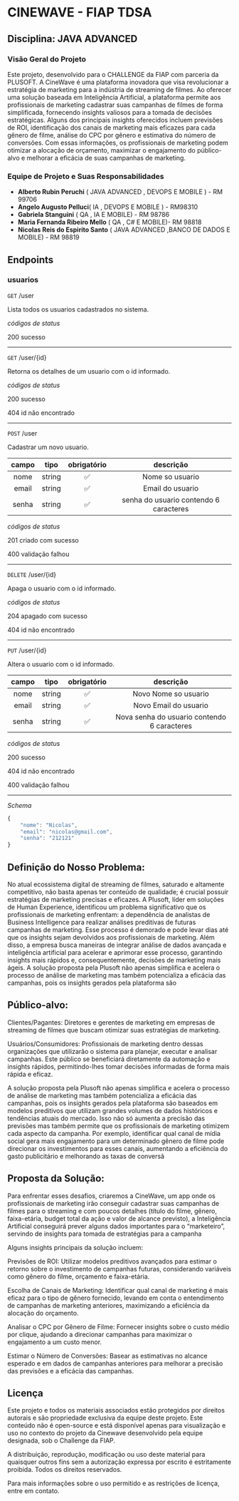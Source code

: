 # CINEWAVE - FIAP TDSA
## Disciplina: JAVA ADVANCED

### Visão Geral do Projeto

Este projeto, desenvolvido para o CHALLENGE da FIAP com parceria da PLUSOFT. A CineWave é uma plataforma inovadora que visa revolucionar a estratégia de marketing para a indústria de streaming de filmes. Ao oferecer uma solução baseada em Inteligência Artificial, a plataforma permite aos profissionais de marketing cadastrar suas campanhas de filmes de forma simplificada, fornecendo insights valiosos para a tomada de decisões estratégicas. Alguns dos principais insights oferecidos incluem previsões de ROI, identificação dos canais de marketing mais eficazes para cada gênero de filme, análise do CPC por gênero e estimativa do número de conversões. Com essas informações, os profissionais de marketing podem otimizar a alocação de orçamento, maximizar o engajamento do público-alvo e melhorar a eficácia de suas campanhas de marketing.

### Equipe de Projeto e Suas Responsabilidades

- **Alberto Rubin Peruchi** ( JAVA ADVANCED , DEVOPS E MOBILE ) - RM 99706
- **Angelo Augusto Pelluci**( IA , DEVOPS E MOBILE ) - RM98310 
- **Gabriela Stanguini** ( QA , IA E MOBILE) - RM 98786
- **Maria Fernanda Ribeiro Mello** ( QA , C# E MOBILE)- RM 98818
- **Nicolas Reis do Espirito Santo** ( JAVA ADVANCED ,BANCO DE DADOS E MOBILE) - RM 98819

## Endpoints

### usuarios

`GET` /user

Lista todos os usuarios cadastrados no sistema.

*códigos de status*

200 sucesso

---

`GET` /user/{id}

Retorna os detalhes de um usuario com o id informado.

*códigos de status*

200 sucesso

404 id não encontrado

---

`POST` /user

Cadastrar um novo usuario.

| campo | tipo | obrigatório | descrição|
| :----------:|:-------:|:------------:|:-------------:
|nome|string|✅|Nome so usuario
|email|string|✅|Email do usuario
|senha|string|✅|senha do usuario contendo 6 caracteres

*códigos de status*

201 criado com sucesso

400 validação falhou

---

`DELETE` /user/{id}

Apaga o usuario com o id informado.

*códigos de status*

204 apagado com sucesso

404 id não encontrado

---

`PUT` /user/{id}

Altera o usuario com o id informado.

| campo | tipo | obrigatório | descrição|
| :----------:|:-------:|:------------:|:-------------:
|nome|string|✅|Novo Nome so usuario
|email|string|✅|Novo Email do usuario
|senha|string|✅|Nova senha do usuario contendo 6 caracteres

*códigos de status*

200 sucesso

404 id não encontrado

400 validação falhou

---

*Schema*

```js
{
    "nome": "Nicolas",
    "email": "nicolas@gmail.com",
	"senha": "212121"
}
```



## Definição do Nosso Problema: 

No atual ecossistema digital de streaming de filmes, saturado e altamente competitivo, não basta apenas ter conteúdo de qualidade; é crucial possuir estratégias de marketing precisas e eficazes. A Plusoft, líder em soluções de Human Experience, identificou um problema significativo que os profissionais de marketing enfrentam: a dependência de analistas de Business Intelligence para realizar análises preditivas de futuras campanhas de marketing. Esse processo é demorado e pode levar dias até que os insights sejam devolvidos aos profissionais de marketing. Além disso, a empresa busca maneiras de integrar análise de dados avançada e inteligência artificial para acelerar e aprimorar esse processo, garantindo insights mais rápidos e, consequentemente, decisões de marketing mais ágeis.
A solução proposta pela Plusoft não apenas simplifica e acelera o processo de análise de marketing mas também potencializa a eficácia das campanhas, pois os insights gerados pela plataforma são 

## Público-alvo: 

Clientes/Pagantes: Diretores e gerentes de marketing em empresas de streaming de filmes que buscam otimizar suas estratégias de marketing. 

Usuários/Consumidores: Profissionais de marketing dentro dessas organizações que utilizarão o sistema para planejar, executar e analisar campanhas. Este público se beneficiará diretamente da automação e insights rápidos, permitindo-lhes tomar decisões informadas de forma mais rápida e eficaz. 

A solução proposta pela Plusoft não apenas simplifica e acelera o processo de análise de marketing mas também potencializa a eficácia das campanhas, pois os insights gerados pela plataforma são baseados em modelos preditivos que utilizam grandes volumes de dados históricos e tendências atuais do mercado. Isso não só aumenta a precisão das previsões mas também permite que os profissionais de marketing otimizem cada aspecto da campanha. Por exemplo, identificar qual canal de mídia social gera mais engajamento para um determinado gênero de filme pode direcionar os investimentos para esses canais, aumentando a eficiência do gasto publicitário e melhorando as taxas de conversã 

## Proposta da Solução: 

Para enfrentar esses desafios, criaremos a CineWave, um app onde os profissionais de marketing irão conseguir cadastrar suas campanhas de filmes para o streaming e com poucos detalhes (título do filme, gênero, faixa-etária, budget total da ação e valor de alcance previsto), a Inteligência Artificial conseguirá prever alguns dados importantes para o “marketeiro”, servindo de insights para tomada de estratégias para a campanha 

Alguns insights principais da solução incluem: 

Previsões de ROI: Utilizar modelos preditivos avançados para estimar o retorno sobre o investimento de campanhas futuras, considerando variáveis como gênero do filme, orçamento e faixa-etária. 

Escolha de Canais de Marketing: Identificar qual canal de marketing é mais eficaz para o tipo de gênero fornecido, levando em conta o entendimento de campanhas de marketing anteriores, maximizando a eficiência da alocação do orçamento. 

Analisar o CPC por Gênero de Filme: Fornecer insights sobre o custo médio por clique, ajudando a direcionar campanhas para maximizar o engajamento a um custo menor. 

Estimar o Número de Conversões: Basear as estimativas no alcance esperado e em dados de campanhas anteriores para melhorar a precisão das previsões e a eficácia das campanhas. 


## Licença

Este projeto e todos os materiais associados estão protegidos por direitos autorais e são propriedade exclusiva da equipe deste projeto. Este conteúdo não é open-source e está disponível apenas para visualização e uso no contexto do projeto da Cinewave desenvolvido pela equipe designada, sob o Challenge da FIAP.

A distribuição, reprodução, modificação ou uso deste material para quaisquer outros fins sem a autorização expressa por escrito é estritamente proibida. Todos os direitos reservados.

Para mais informações sobre o uso permitido e as restrições de licença, entre em contato.
